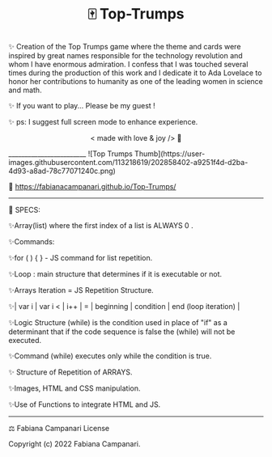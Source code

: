 # <p align="center"> 🀄️ Top-Trumps </p>

✨ Creation of the Top Trumps game where the theme and cards were inspired by great names responsible for the technology revolution and whom I have enormous admiration. I confess that I was touched several times during the production of this work and I dedicate it to Ada Lovelace to honor her contributions to humanity as one of the leading women in science and math.

✨ If you want to play... Please be my guest !

✨ ps: I suggest full screen mode to enhance experience.


  <p align="center"> < made with love & joy /> 🤎  </p>
________________________
![Top Trumps Thumb](https://user-images.githubusercontent.com/113218619/202858402-a9251f4d-d2ba-4d93-a8ad-78c77071240c.png)



🚀 https://fabianacampanari.github.io/Top-Trumps/
____________________________________________________________________________________________________________________
📌 SPECS:

✨Array(list) where the first index of a list is ALWAYS 0 .

✨Commands:

✨for ( ) { } - JS command for list repetition.

✨Loop : main structure that determines if it is executable or not.

✨Arrays Iteration = JS Repetition Structure.

✨| var i | var i < | i++ | = | beginning | condition | end (loop iteration) |

✨Logic Structure (while) is the condition used in place of "if" as a determinant that if the code sequence is false the (while) will not be executed.

✨Command (while) executes only while the condition is true.

✨ Structure of Repetition of ARRAYS.

✨Images, HTML and CSS manipulation.

✨Use of Functions to integrate HTML and JS.
____________________________________________________________________________________________________________________

⚖️ Fabiana Campanari License

 Copyright (c) 2022 Fabiana Campanari.





